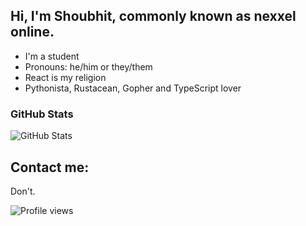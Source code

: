 ## Hi, I'm Shoubhit, commonly known as nexxel online.
- I'm a student
- Pronouns: he/him or they/them
- React is my religion
- Pythonista, Rustacean, Gopher and TypeScript lover

### GitHub Stats

<img src="https://github-readme-stats.vercel.app/api?username=nexxeln&show_icons=true&theme=github_dark" alt="GitHub Stats" />

## Contact me:
Don't.

![Profile views](https://gpvc.arturio.dev/nexxeln)
